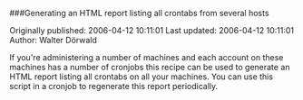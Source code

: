 ###Generating an HTML report listing all crontabs from several hosts

Originally published: 2006-04-12 10:11:01
Last updated: 2006-04-12 10:11:01
Author: Walter Dörwald

If you're administering a number of machines and each account on these machines has a number of cronjobs this recipe can be used to generate an HTML report listing all crontabs on all your machines. You can use this script in a cronjob to  regenerate this report periodically.